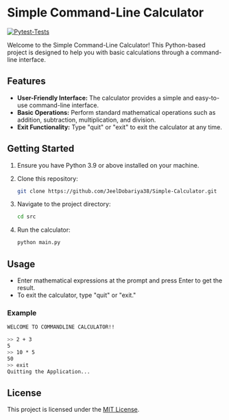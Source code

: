 # Simple Command-Line Calculator

[![Pytest-Tests](https://github.com/JeelDobariya38/Simple-Calculator/actions/workflows/Run-Tests.yaml/badge.svg)](https://github.com/JeelDobariya38/Simple-Calculator/actions/workflows/Run-Tests.yaml)

Welcome to the Simple Command-Line Calculator! This Python-based project is designed to help you with basic calculations through a command-line interface.

## Features
- **User-Friendly Interface:** The calculator provides a simple and easy-to-use command-line interface.
- **Basic Operations:** Perform standard mathematical operations such as addition, subtraction, multiplication, and division.
- **Exit Functionality:** Type "quit" or "exit" to exit the calculator at any time.

## Getting Started
1. Ensure you have Python 3.9 or above installed on your machine.
2. Clone this repository:

    ```bash
    git clone https://github.com/JeelDobariya38/Simple-Calculator.git
    ```

3. Navigate to the project directory:

    ```bash
    cd src
    ```

4. Run the calculator:

    ```bash
    python main.py
    ```

## Usage
- Enter mathematical expressions at the prompt and press Enter to get the result.
- To exit the calculator, type "quit" or "exit."

### Example
```bash
WELCOME TO COMMANDLINE CALCULATOR!!

>> 2 + 3
5
>> 10 * 5
50
>> exit
Quitting the Application...

```

## License
This project is licensed under the [MIT License](LICENSE.txt).